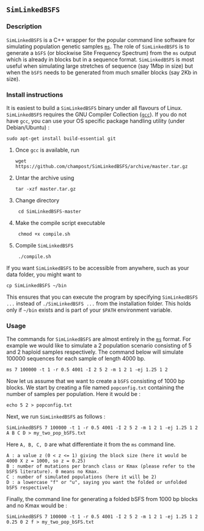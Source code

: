 ## `SimLinkedBSFS`

### Description
`SimLinkedBSFS` is a C++ wrapper for the popular command line software for simulating population genetic samples [`ms`](http://home.uchicago.edu/rhudson1/source/mksamples.html). The role of `SimLinkedBSFS` is to generate a `bSFS` (or blockwise Site Frequency Spectrum) from the `ms` output which is already in blocks but in a sequence format. `SimLinkedBSFS` is most useful when simulating large stretches of sequence (say 1Mbp in size) but when the `bSFS` needs to be generated from much smaller blocks (say 2Kb in size).

### Install instructions
It is easiest to build a `SimLinkedBSFS` binary under all flavours of Linux. `SimLinkedBSFS` requires the GNU Compiler Collection ([`gcc`](https://gcc.gnu.org/)). If you do not have `gcc`, you can use your OS specific package handling utility (under Debian/Ubuntu) :

    sudo apt-get install build-essential git

1. Once `gcc` is available, run

       wget https://github.com/champost/SimLinkedBSFS/archive/master.tar.gz

2. Untar the archive using 

       tar -xzf master.tar.gz

3. Change directory

        cd SimLinkedBSFS-master

4. Make the compile script executable

        chmod +x compile.sh

5. Compile `SimLinkedBSFS`

        ./compile.sh

If you want `SimLinkedBSFS` to be accessible from anywhere, such as your data folder, you might want to

    cp SimLinkedBSFS ~/bin

This ensures that you can execute the program by specifying `SimLinkedBSFS ...` instead of `./SimLinkedBSFS ...` from the installation folder. This holds only if `~/bin` exists and is part of your `$PATH` environment variable.

### Usage
The commands for `SimLinkedBSFS` are almost entirely in the [`ms`](http://home.uchicago.edu/rhudson1/source/mksamples.html) format. For example we would like to simulate a 2 population scenario consisting of 5 and 2 haploid samples respectively. The command below will simulate 100000 sequences for each sample of length 4000 bp.

    ms 7 100000 -t 1 -r 0.5 4001 -I 2 5 2 -m 1 2 1 -ej 1.25 1 2

Now let us assume that we want to create a `bSFS` consisting of 1000 bp blocks. We start by creating a file named `popconfig.txt` containing the number of samples per population. Here it would be :

    echo 5 2 > popconfig.txt

Next, we run `SimLinkedBSFS` as follows :

    SimLinkedBSFS 7 100000 -t 1 -r 0.5 4001 -I 2 5 2 -m 1 2 1 -ej 1.25 1 2 A B C D > my_two_pop_bSFS.txt

Here `A, B, C, D` are what differentiate it from the `ms` command line.

    A : a value z (0 < z <= 1) giving the block size (here it would be 4000 X z = 1000, so z = 0.25)
    B : number of mutations per branch class or Kmax (please refer to the bSFS literature). 0 means no Kmax.
    C : number of simulated populations (here it will be 2)
    D : a lowercase "f" or "u", saying you want the folded or unfolded bSFS respectively

Finally, the command line for generating a folded bSFS from 1000 bp blocks and no Kmax would be :

    SimLinkedBSFS 7 100000 -t 1 -r 0.5 4001 -I 2 5 2 -m 1 2 1 -ej 1.25 1 2 0.25 0 2 f > my_two_pop_bSFS.txt









